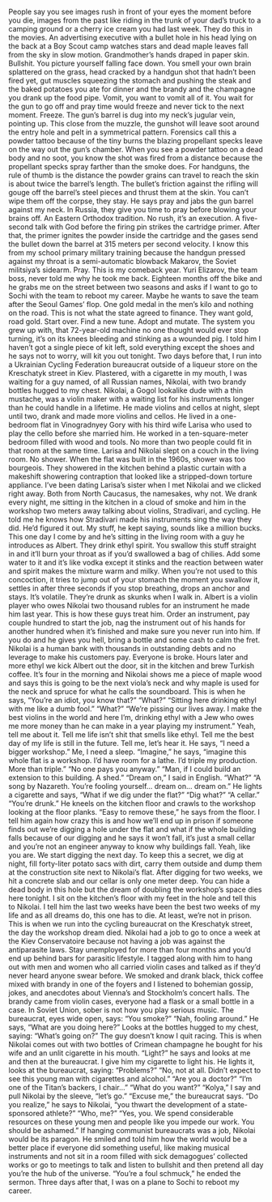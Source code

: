 People say you see images rush in front of your eyes the moment before you die, images from the past like riding in the trunk of your dad’s truck to a camping ground or a cherry ice cream you had last week. 
They do this in the movies. An advertising executive with a bullet hole in his head lying on the back at a Boy Scout camp watches stars and dead maple leaves fall from the sky in slow motion. Grandmother’s hands draped in paper skin.
Bullshit.
You picture yourself falling face down. You smell your own brain splattered on the grass, head cracked by a handgun shot that hadn’t been fired yet, gut muscles squeezing the stomach and pushing the steak and the baked potatoes you ate for dinner and the brandy and the champagne you drank up the food pipe.
Vomit, you want to vomit all of it. You wait for the gun to go off and pray time would freeze and never tick to the next moment.
Freeze.
The gun’s barrel is dug into my neck’s jugular vein, pointing up. This close from the muzzle, the gunshot will leave soot around the entry hole and pelt in a symmetrical pattern. Forensics call this a powder tattoo because of the tiny burns the blazing propellant specks leave on the way out the gun’s chamber.
When you see a powder tattoo on a dead body and no soot, you know the shot was fired from a distance because the propellant specks spray farther than the smoke does.
For handguns, the rule of thumb is the distance the powder grains can travel to reach the skin is about twice the barrel’s length. The bullet’s friction against the rifling will gouge off the barrel’s steel pieces and thrust them at the skin. You can’t wipe them off the corpse, they stay.
He says pray and jabs the gun barrel against my neck. In Russia, they give you time to pray before blowing your brains off. An Eastern Orthodox tradition. No rush, it’s an execution. A five-second talk with God before the firing pin strikes the cartridge primer. After that, the primer ignites the powder inside the cartridge and the gases send the bullet down the barrel at 315 meters per second velocity.
I know this from my school primary military training because the handgun pressed against my throat is a semi-automatic blowback Makarov, the Soviet militsiya’s sidearm.
Pray.
This is my comeback year. Yuri Elizarov, the team boss, never told me why he took me back. Eighteen months off the bike and he grabs me on the street between two seasons and asks if I want to go to Sochi with the team to reboot my career.
Maybe he wants to save the team after the Seoul Games’ flop. One gold medal in the men’s kilo and nothing on the road. This is not what the state agreed to finance. They want gold, road gold.
Start over. Find a new tune. Adopt and mutate. The system you grew up with, that 72-year-old machine no one thought would ever stop turning, it’s on its knees bleeding and stinking as a wounded pig.
I told him I haven’t got a single piece of kit left, sold everything except the shoes and he says not to worry, will kit you out tonight.
Two days before that, I run into a Ukrainian Cycling Federation bureaucrat outside of a liqueur store on the Kreschatyk street in Kiev.
Plastered, with a cigarette in my mouth, I was waiting for a guy named, of all Russian names, Nikolai, with two brandy bottles hugged to my chest.
Nikolai, a Gogol lookalike dude with a thin mustache, was a violin maker with a waiting list for his instruments longer than he could handle in a lifetime. He made violins and cellos at night, slept until two, drank and made more violins and cellos.
He lived in a one-bedroom flat in Vinogradnyey Gory with his third wife Larisa who used to play the cello before she married him. He worked in a ten-square-meter bedroom filled with wood and tools. No more than two people could fit in that room at the same time.
Larisa and Nikolai slept on a couch in the living room. No shower. When the flat was built in the 1960s, shower was too bourgeois. They showered in the kitchen behind a plastic curtain with a makeshift showering contraption that looked like a stripped-down torture appliance.
I’ve been dating Larisa’s sister when I met Nikolai and we clicked right away. Both from North Caucasus, the namesakes, why not.
We drank every night, me sitting in the kitchen in a cloud of smoke and him in the workshop two meters away talking about violins, Stradivari, and cycling.
He told me he knows how Stradivari made his instruments sing the way they did. He’d figured it out. My stuff, he kept saying, sounds like a million bucks.
This one day I come by and he’s sitting in the living room with a guy he introduces as Albert. They drink ethyl spirit. You swallow this stuff straight in and it’ll burn your throat as if you’d swallowed a bag of chilies. Add some water to it and it’s like vodka except it stinks and the reaction between water and spirit makes the mixture warm and milky. When you’re not used to this concoction, it tries to jump out of your stomach the moment you swallow it, settles in after three seconds if you stop breathing, drops an anchor and stays. It’s volatile.
They’re drunk as skunks when I walk in. Albert is a violin player who owes Nikolai two thousand rubles for an instrument he made him last year.
This is how these guys treat him. Order an instrument, pay couple hundred to start the job, nag the instrument out of his hands for another hundred when it’s finished and make sure you never run into him. If you do and he gives you hell, bring a bottle and some cash to calm the fret. 
Nikolai is a human bank with thousands in outstanding debts and no leverage to make his customers pay.
Everyone is broke.
Hours later and more ethyl we kick Albert out the door, sit in the kitchen and brew Turkish coffee.
It’s four in the morning and Nikolai shows me a piece of maple wood and says this is going to be the next viola’s neck and why maple is used for the neck and spruce for what he calls the soundboard.
This is when he says, “You’re an idiot, you know that?”
“What?”
“Sitting here drinking ethyl with me like a dumb fool.”
“What?”
“We’re pissing our lives away. I make the best violins in the world and here I’m, drinking ethyl with a Jew who owes me more money than he can make in a year playing my instrument.”
Yeah, tell me about it. Tell me life isn’t shit that smells like ethyl. Tell me the best day of my life is still in the future. Tell me, let’s hear it.
He says, “I need a bigger workshop.”
Me, I need a sleep.
“Imagine,” he says, “imagine this whole flat is a workshop. I’d have room for a lathe. I’d triple my production. More than triple.”
“No one pays you anyway.”
“Man, if I could build an extension to this building. A shed.”
“Dream on,” I said in English.
“What?”
“A song by Nazareth. You’re fooling yourself... dream on... dream on.”
He lights a cigarette and says, “What if we dig under the flat?”
“Dig what?”
“A cellar.”
“You’re drunk.”
He kneels on the kitchen floor and crawls to the workshop looking at the floor planks. “Easy to remove these,” he says from the floor.
I tell him again how crazy this is and how we’ll end up in prison if someone finds out we’re digging a hole under the flat and what if the whole building falls because of our digging and he says it won’t fall, it’s just a small cellar and you’re not an engineer anyway to know why buildings fall.
Yeah, like you are.
We start digging the next day. To keep this a secret, we dig at night, fill forty-liter potato sacs with dirt, carry them outside and dump them at the construction site next to Nikolai’s flat.
After digging for two weeks, we hit a concrete slab and our cellar is only one meter deep. You can hide a dead body in this hole but the dream of doubling the workshop’s space dies here tonight. 
I sit on the kitchen’s floor with my feet in the hole and tell this to Nikolai. I tell him the last two weeks have been the best two weeks of my life and as all dreams do, this one has to die.
At least, we’re not in prison.
This is when we run into the cycling bureaucrat on the Kreschatyk street, the day the workshop dream died.
Nikolai had a job to go to once a week at the Kiev Conservatoire because not having a job was against the antiparasite laws. Stay unemployed for more than four months and you’d end up behind bars for parasitic lifestyle.
I tagged along with him to hang out with men and women who all carried violin cases and talked as if they’d never heard anyone swear before. 
We smoked and drank black, thick coffee mixed with brandy in one of the foyers and I listened to bohemian gossip, jokes, and anecdotes about Vienna’s and Stockholm’s concert halls. The brandy came from violin cases, everyone had a flask or a small bottle in a case. In Soviet Union, sober is not how you play serious music.
The bureaucrat, eyes wide open, says: “You smoke?”
“Nah, fooling around.”
He says, “What are you doing here?” Looks at the bottles hugged to my chest, saying: “What’s going on?”
The guy doesn’t know I quit racing. This is when Nikolai comes out with two bottles of Crimean champagne he bought for his wife and an unlit cigarette in his mouth.
“Light?” he says and looks at me and then at the bureaucrat.
I give him my cigarette to light his. He lights it, looks at the bureaucrat, saying: “Problems?”
“No, not at all. Didn’t expect to see this young man with cigarettes and alcohol.”
“Are you a doctor?”
“I’m one of the Titan’s backers, I chair...”
“What do you want?”
“Kolya,” I say and pull Nikolai by the sleeve, “let’s go.”
“Excuse me,” the bureaucrat says. “Do you realize,” he says to Nikolai, “you thwart the development of a state-sponsored athlete?”
“Who, me?”
“Yes, you. We spend considerable resources on these young men and people like you impede our work. You should be ashamed.”
If hanging communist bureaucrats was a job, Nikolai would be its paragon. 
He smiled and told him how the world would be a better place if everyone did something useful, like making musical instruments and not sit in a room filled with sick demagogues’ collected works or go to meetings to talk and listen to bullshit and then pretend all day you’re the hub of the universe.
“You’re a foul schmuck,” he ended the sermon.
Three days after that, I was on a plane to Sochi to reboot my career.
